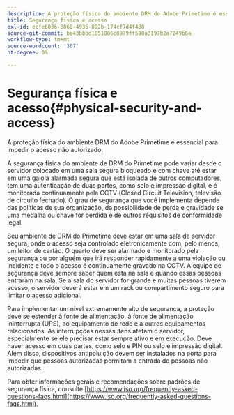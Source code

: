 ```yaml
---
description: A proteção física do ambiente DRM do Adobe Primetime é essencial para impedir o acesso não autorizado.
title: Segurança física e acesso
exl-id: ecfe6036-8068-4936-892b-174cf7d4f480
source-git-commit: be43bbbd1051886c8979ff590a3197b2a7249b6a
workflow-type: tm+mt
source-wordcount: '307'
ht-degree: 0%

---
```


# Segurança física e acesso{#physical-security-and-access}

A proteção física do ambiente DRM do Adobe Primetime é essencial para impedir o acesso não autorizado.

A segurança física do ambiente de DRM do Primetime pode variar desde o servidor colocado em uma sala segura bloqueado e com chave até estar em uma gaiola alarmada segura que está isolada de outros computadores, tem uma autenticação de duas partes, como selo e impressão digital, e é monitorada continuamente pela CCTV (Closed Circuit Television, televisão de circuito fechado). O grau de segurança que você implementa depende das políticas de sua organização, da possibilidade de perda e gravidade se uma medalha ou chave for perdida e de outros requisitos de conformidade legal.

Seu ambiente de DRM do Primetime deve estar em uma sala de servidor segura, onde o acesso seja controlado eletronicamente com, pelo menos, um leitor de cartão. O quarto deve ser alarmado e monitorado pela segurança ou por alguém que irá responder rapidamente a uma violação ou incidente e todo o acesso é continuamente gravado na CCTV. A equipe de segurança deve sempre saber quem está na sala e quando essas pessoas entraram na sala. Se a sala do servidor for grande e muitas pessoas tiverem acesso, o servidor deverá estar em um rack ou compartimento seguro para limitar o acesso adicional.

Para implementar um nível extremamente alto de segurança, a proteção deve se estender à fonte de alimentação, à fonte de alimentação ininterrupta (UPS), ao equipamento de rede e a outros equipamentos relacionados. As interrupções nesses itens afetam o servidor, especialmente se ele precisar estar sempre ativo e em execução. Deve haver acesso em duas partes, como selo e PIN ou selo e impressão digital. Além disso, dispositivos antipoluição devem ser instalados na porta para impedir que pessoas autorizadas permitam a entrada de pessoas não autorizadas.

Para obter informações gerais e recomendações sobre padrões de segurança física, consulte [https://www.iso.org/frequently-asked-questions-faqs.html](https://www.iso.org/frequently-asked-questions-faqs.html).
